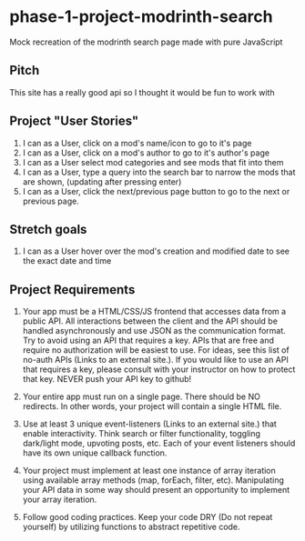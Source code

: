 # phase-1-project-modrinth-search
Mock recreation of the modrinth search page made with pure JavaScript

## Pitch
This site has a really good api so I thought it would be fun to work with

## Project "User Stories"
1. I can as a User, click on a mod's name/icon to go to it's page
2. I can as a User, click on a mod's author to go to it's author's page
3. I can as a User select mod categories and see mods that fit into them
4. I can as a User, type a query into the search bar to narrow the mods that are shown, (updating after pressing enter)
5. I can as a User, click the next/previous page button to go to the next or previous page.
## Stretch goals
1. I can as a User hover over the mod's creation and modified date to see the exact date and time


## Project Requirements
1. Your app must be a HTML/CSS/JS frontend that accesses data from a public API. All interactions between the client and the API should be handled asynchronously and use JSON as the communication format. Try to avoid using an API that requires a key. APIs that are free and require no authorization will be easiest to use. For ideas, see this list of no-auth APIs (Links to an external site.). If you would like to use an API that requires a key, please consult with your instructor on how to protect that key. NEVER push your API key to github!

2. Your entire app must run on a single page. There should be NO redirects. In other words, your project will contain a single HTML file.

3. Use at least 3 unique event-listeners (Links to an external site.) that enable interactivity. Think search or filter functionality, toggling dark/light mode, upvoting posts, etc. Each of your event listeners should have its own unique callback function.

4. Your project must implement at least one instance of array iteration using available array methods (map, forEach, filter, etc). Manipulating your API data in some way should present an opportunity to implement your array iteration.

5. Follow good coding practices. Keep your code DRY (Do not repeat yourself) by utilizing functions to abstract repetitive code.
